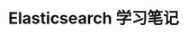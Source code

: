 ---
title: "Elasticsearch 学习笔记"
permalink: /elk/study_notes/
excerpt: "Elasticsearch 学习笔记"
last_modified_at: 2020-01-26T21:36:11-04:00
redirect_from:
  - /theme-setup/
toc: true
---